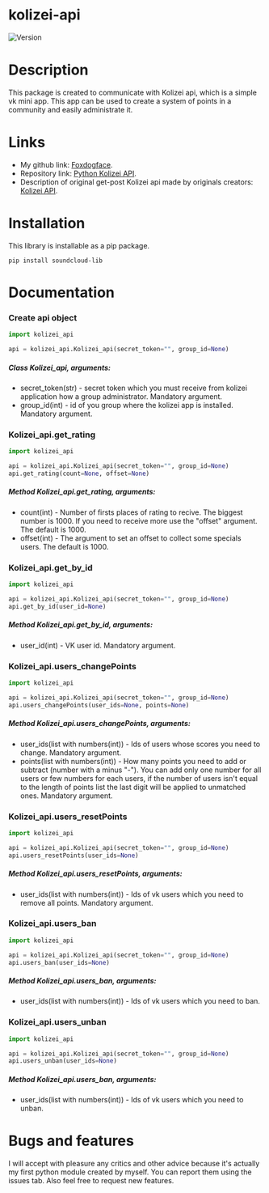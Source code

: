 # kolizei-api
![Version](https://img.shields.io/badge/version-0.0.1-blue.svg)

# Description

This package is created to communicate with Kolizei api, which is a simple vk mini app. 
This app can be used to create a system of points in a community and easily administrate it.

# Links
* My github link: [Foxdogface](https://github.com/Foxdogface).
* Repository link: [Python Kolizei API](https://github.com/Foxdogface/Kolizei_API).
* Description of original get-post Kolizei api made by originals creators: [Kolizei API](https://docs.appcm.ru/rasshirennyi-funkcional/api).

# Installation
This library is installable as a pip package.
```
pip install soundcloud-lib
```

# Documentation

### Create api object
```python
import kolizei_api

api = kolizei_api.Kolizei_api(secret_token="", group_id=None)
```
##### Class Kolizei_api, arguments: 
* secret_token(str) - secret token which you must receive from kolizei application how a group administrator. Mandatory argument.
* group_id(int) - id of you group where the kolizei app is installed. Mandatory argument.

### Kolizei_api.get_rating
```python
import kolizei_api

api = kolizei_api.Kolizei_api(secret_token="", group_id=None)
api.get_rating(count=None, offset=None)
```
##### Method Kolizei_api.get_rating, arguments: 
* count(int) - Number of firsts places of rating to recive. The biggest number is 1000. If you need to receive more use the "offset" argument. The default is 1000.
* offset(int) - The argument to set an offset to collect some specials users. The default is 1000.

### Kolizei_api.get_by_id
```python
import kolizei_api

api = kolizei_api.Kolizei_api(secret_token="", group_id=None)
api.get_by_id(user_id=None)
```
##### Method Kolizei_api.get_by_id, arguments: 
* user_id(int) - VK user id. Mandatory argument.

### Kolizei_api.users_changePoints
```python
import kolizei_api

api = kolizei_api.Kolizei_api(secret_token="", group_id=None)
api.users_changePoints(user_ids=None, points=None)
```
##### Method Kolizei_api.users_changePoints, arguments: 
* user_ids(list with numbers(int)) - Ids of users whose scores you need to change. Mandatory argument.
* points(list with numbers(int)) - How many points you need to add or subtract (number with a minus "-"). You can add only one number for all users or few numbers for each users, if the number of users isn't equal to the length of points list the last digit will be applied to unmatched ones. Mandatory argument.

### Kolizei_api.users_resetPoints
```python
import kolizei_api

api = kolizei_api.Kolizei_api(secret_token="", group_id=None)
api.users_resetPoints(user_ids=None)
```
##### Method Kolizei_api.users_resetPoints, arguments:
* user_ids(list with numbers(int)) - Ids of vk users which you need to remove all points. Mandatory argument.

### Kolizei_api.users_ban
```python
import kolizei_api

api = kolizei_api.Kolizei_api(secret_token="", group_id=None)
api.users_ban(user_ids=None)
```
##### Method Kolizei_api.users_ban, arguments:
* user_ids(list with numbers(int)) - Ids of vk users which you need to ban.

### Kolizei_api.users_unban
```python
import kolizei_api

api = kolizei_api.Kolizei_api(secret_token="", group_id=None)
api.users_unban(user_ids=None)
```
##### Method Kolizei_api.users_ban, arguments:
* user_ids(list with numbers(int)) - Ids of vk users which you need to unban.

# Bugs and features
I will accept with pleasure any critics and other advice because it's actually my first python module created by myself.
You can report them using the issues tab. Also feel free to request new features.